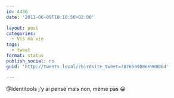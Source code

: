 ```yaml
---
id: 4436
date: '2011-06-09T10:10:50+02:00'

layout: post
categories:
  - Vis ma vie
tags:
  - tweet
format: status
publish_social: no
guid: 'http://tweets.local/?birdsite_tweet=78765990866980864'

---
```


@Identitools j’y ai pensé mais non, même pas 😀